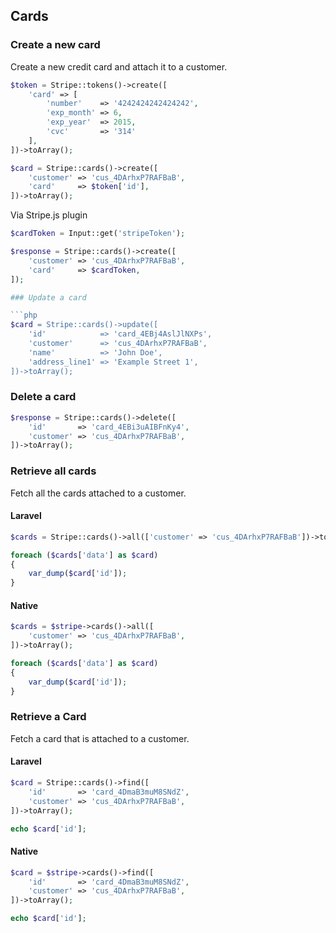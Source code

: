 ## Cards

### Create a new card

Create a new credit card and attach it to a customer.

```php
$token = Stripe::tokens()->create([
	'card' => [
		'number'    => '4242424242424242',
		'exp_month' => 6,
		'exp_year'  => 2015,
		'cvc'       => '314'
	],
])->toArray();

$card = Stripe::cards()->create([
	'customer' => 'cus_4DArhxP7RAFBaB',
	'card'     => $token['id'],
])->toArray();
```

Via Stripe.js plugin

```php
$cardToken = Input::get('stripeToken');

$response = Stripe::cards()->create([
	'customer' => 'cus_4DArhxP7RAFBaB',
	'card'     => $cardToken,
]);

### Update a card

```php
$card = Stripe::cards()->update([
	'id'            => 'card_4EBj4AslJlNXPs',
	'customer'      => 'cus_4DArhxP7RAFBaB',
	'name'          => 'John Doe',
	'address_line1' => 'Example Street 1',
])->toArray();
```

### Delete a card

```php
$response = Stripe::cards()->delete([
	'id'       => 'card_4EBi3uAIBFnKy4',
	'customer' => 'cus_4DArhxP7RAFBaB',
])->toArray();
```

### Retrieve all cards

Fetch all the cards attached to a customer.

#### Laravel

```php
$cards = Stripe::cards()->all(['customer' => 'cus_4DArhxP7RAFBaB'])->toArray();

foreach ($cards['data'] as $card)
{
	var_dump($card['id']);
}
```

#### Native

```php
$cards = $stripe->cards()->all([
	'customer' => 'cus_4DArhxP7RAFBaB',
])->toArray();

foreach ($cards['data'] as $card)
{
	var_dump($card['id']);
}
```

### Retrieve a Card

Fetch a card that is attached to a customer.

#### Laravel

```php
$card = Stripe::cards()->find([
	'id'       => 'card_4DmaB3muM8SNdZ',
	'customer' => 'cus_4DArhxP7RAFBaB',
])->toArray();

echo $card['id'];
```

#### Native

```php
$card = $stripe->cards()->find([
	'id'       => 'card_4DmaB3muM8SNdZ',
	'customer' => 'cus_4DArhxP7RAFBaB',
])->toArray();

echo $card['id'];
```
